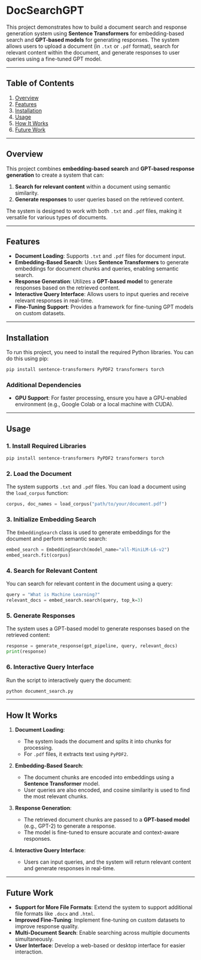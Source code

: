 # DocSearchGPT

This project demonstrates how to build a document search and response generation system using **Sentence Transformers** for embedding-based search and **GPT-based models** for generating responses. The system allows users to upload a document (in `.txt` or `.pdf` format), search for relevant content within the document, and generate responses to user queries using a fine-tuned GPT model.

---

## Table of Contents
1. [Overview](#overview)
2. [Features](#features)
3. [Installation](#installation)
4. [Usage](#usage)
5. [How It Works](#how-it-works)
6. [Future Work](#future-work)
---

## Overview

This project combines **embedding-based search** and **GPT-based response generation** to create a system that can:
1. **Search for relevant content** within a document using semantic similarity.
2. **Generate responses** to user queries based on the retrieved content.

The system is designed to work with both `.txt` and `.pdf` files, making it versatile for various types of documents.

---

## Features

- **Document Loading**: Supports `.txt` and `.pdf` files for document input.
- **Embedding-Based Search**: Uses **Sentence Transformers** to generate embeddings for document chunks and queries, enabling semantic search.
- **Response Generation**: Utilizes a **GPT-based model** to generate responses based on the retrieved content.
- **Interactive Query Interface**: Allows users to input queries and receive relevant responses in real-time.
- **Fine-Tuning Support**: Provides a framework for fine-tuning GPT models on custom datasets.

---

## Installation

To run this project, you need to install the required Python libraries. You can do this using pip:

```bash
pip install sentence-transformers PyPDF2 transformers torch
```

### Additional Dependencies
- **GPU Support**: For faster processing, ensure you have a GPU-enabled environment (e.g., Google Colab or a local machine with CUDA).

---

## Usage

### 1. **Install Required Libraries**
```bash
pip install sentence-transformers PyPDF2 transformers torch
```

### 2. **Load the Document**
The system supports `.txt` and `.pdf` files. You can load a document using the `load_corpus` function:

```python
corpus, doc_names = load_corpus("path/to/your/document.pdf")
```

### 3. **Initialize Embedding Search**
The `EmbeddingSearch` class is used to generate embeddings for the document and perform semantic search:

```python
embed_search = EmbeddingSearch(model_name="all-MiniLM-L6-v2")
embed_search.fit(corpus)
```

### 4. **Search for Relevant Content**
You can search for relevant content in the document using a query:

```python
query = "What is Machine Learning?"
relevant_docs = embed_search.search(query, top_k=3)
```

### 5. **Generate Responses**
The system uses a GPT-based model to generate responses based on the retrieved content:

```python
response = generate_response(gpt_pipeline, query, relevant_docs)
print(response)
```

### 6. **Interactive Query Interface**
Run the script to interactively query the document:

```bash
python document_search.py
```

---

## How It Works

1. **Document Loading**:
   - The system loads the document and splits it into chunks for processing.
   - For `.pdf` files, it extracts text using `PyPDF2`.

2. **Embedding-Based Search**:
   - The document chunks are encoded into embeddings using a **Sentence Transformer** model.
   - User queries are also encoded, and cosine similarity is used to find the most relevant chunks.

3. **Response Generation**:
   - The retrieved document chunks are passed to a **GPT-based model** (e.g., GPT-2) to generate a response.
   - The model is fine-tuned to ensure accurate and context-aware responses.

4. **Interactive Query Interface**:
   - Users can input queries, and the system will return relevant content and generate responses in real-time.

---

## Future Work

- **Support for More File Formats**: Extend the system to support additional file formats like `.docx` and `.html`.
- **Improved Fine-Tuning**: Implement fine-tuning on custom datasets to improve response quality.
- **Multi-Document Search**: Enable searching across multiple documents simultaneously.
- **User Interface**: Develop a web-based or desktop interface for easier interaction.
